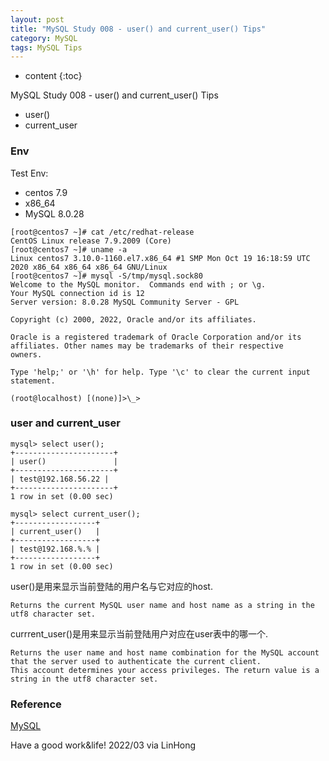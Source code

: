 ```yaml
---
layout: post
title: "MySQL Study 008 - user() and current_user() Tips"
category: MySQL
tags: MySQL Tips
---
```


* content
{:toc}

MySQL Study 008 - user() and current_user() Tips

- user()
- current_user
  





### Env

Test Env:
- centos 7.9
- x86_64
- MySQL 8.0.28

```
[root@centos7 ~]# cat /etc/redhat-release
CentOS Linux release 7.9.2009 (Core)
[root@centos7 ~]# uname -a
Linux centos7 3.10.0-1160.el7.x86_64 #1 SMP Mon Oct 19 16:18:59 UTC 2020 x86_64 x86_64 x86_64 GNU/Linux
[root@centos7 ~]# mysql -S/tmp/mysql.sock80
Welcome to the MySQL monitor.  Commands end with ; or \g.
Your MySQL connection id is 12
Server version: 8.0.28 MySQL Community Server - GPL

Copyright (c) 2000, 2022, Oracle and/or its affiliates.

Oracle is a registered trademark of Oracle Corporation and/or its
affiliates. Other names may be trademarks of their respective
owners.

Type 'help;' or '\h' for help. Type '\c' to clear the current input statement.

(root@localhost) [(none)]>\_>
```

### user and current_user

```
mysql> select user();
+----------------------+
| user()               |
+----------------------+
| test@192.168.56.22 |
+----------------------+
1 row in set (0.00 sec)

mysql> select current_user();
+------------------+
| current_user()   |
+------------------+
| test@192.168.%.% |
+------------------+
1 row in set (0.00 sec)
```

user()是用来显示当前登陆的用户名与它对应的host.
```
Returns the current MySQL user name and host name as a string in the utf8 character set.
```
currrent_user()是用来显示当前登陆用户对应在user表中的哪一个.
```
Returns the user name and host name combination for the MySQL account that the server used to authenticate the current client. 
This account determines your access privileges. The return value is a string in the utf8 character set.
```

### Reference

[MySQL](https://www.mysql.com/)



Have a good work&life! 2022/03 via LinHong

